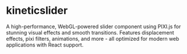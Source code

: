 # kineticslider
A high-performance, WebGL-powered slider component using PIXI.js for stunning visual effects and smooth transitions. Features displacement effects, pixi filters, animations, and more - all optimized for modern web applications with React support.
